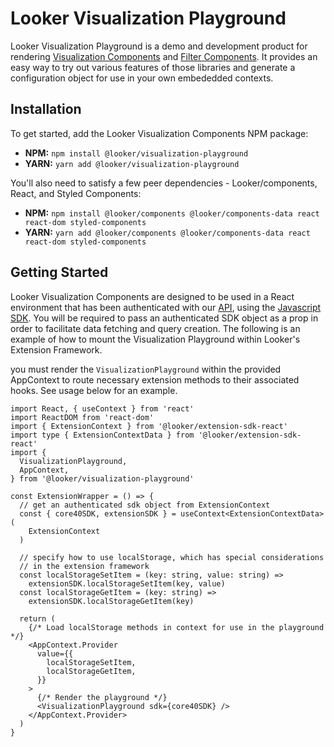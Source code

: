 # Looker Visualization Playground

Looker Visualization Playground is a demo and development product for rendering [Visualization Components](https://www.npmjs.com/package/@looker/visualizations) and [Filter Components](https://www.npmjs.com/package/@looker/filter-components). It provides an easy way to try out various features of those libraries and generate a configuration object for use in your own embededded contexts.

## Installation

To get started, add the Looker Visualization Components NPM package:

- **NPM:** `npm install @looker/visualization-playground`
- **YARN:** `yarn add @looker/visualization-playground`

You'll also need to satisfy a few peer dependencies - Looker/components, React, and Styled Components:

- **NPM:** `npm install @looker/components @looker/components-data react react-dom styled-components`
- **YARN:** `yarn add @looker/components @looker/components-data react react-dom styled-components`

## Getting Started

Looker Visualization Components are designed to be used in a React environment that has been authenticated with our [API](https://docs.looker.com/reference/api-and-integration/api-getting-started), using the [Javascript SDK](https://www.npmjs.com/package/@looker/sdk). You will be required to pass an authenticated SDK object as a prop in order to facilitate data fetching and query creation. The following is an example of how to mount the Visualization Playground within Looker's Extension Framework.

you must render the `VisualizationPlayground` within the provided AppContext to route necessary extension methods to their associated hooks. See usage below for an example.

```tsx
import React, { useContext } from 'react'
import ReactDOM from 'react-dom'
import { ExtensionContext } from '@looker/extension-sdk-react'
import type { ExtensionContextData } from '@looker/extension-sdk-react'
import {
  VisualizationPlayground,
  AppContext,
} from '@looker/visualization-playground'

const ExtensionWrapper = () => {
  // get an authenticated sdk object from ExtensionContext
  const { core40SDK, extensionSDK } = useContext<ExtensionContextData>(
    ExtensionContext
  )

  // specify how to use localStorage, which has special considerations
  // in the extension framework
  const localStorageSetItem = (key: string, value: string) =>
    extensionSDK.localStorageSetItem(key, value)
  const localStorageGetItem = (key: string) =>
    extensionSDK.localStorageGetItem(key)

  return (
    {/* Load localStorage methods in context for use in the playground */}
    <AppContext.Provider
      value={{
        localStorageSetItem,
        localStorageGetItem,
      }}
    >
      {/* Render the playground */}
      <VisualizationPlayground sdk={core40SDK} />
    </AppContext.Provider>
  )
}
```
